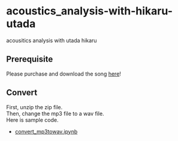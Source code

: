 # acoustics_analysis-with-hikaru-utada
acousitics analysis with utada hikaru

## Prerequisite

Please purchase and download the song [here](https://www.amazon.co.jp/%E4%BF%BA%E3%81%AE%E5%BD%BC%E5%A5%B3/dp/B01LY8I9F8)!  

## Convert

First, unzip the zip file.  
Then, change the mp3 file to a wav file.  
Here is sample code.  
- [convert_mp3towav.ipynb](acoustics_analysis-with-hikaru-utada/convert/convert_mp3towav.ipynb)  
